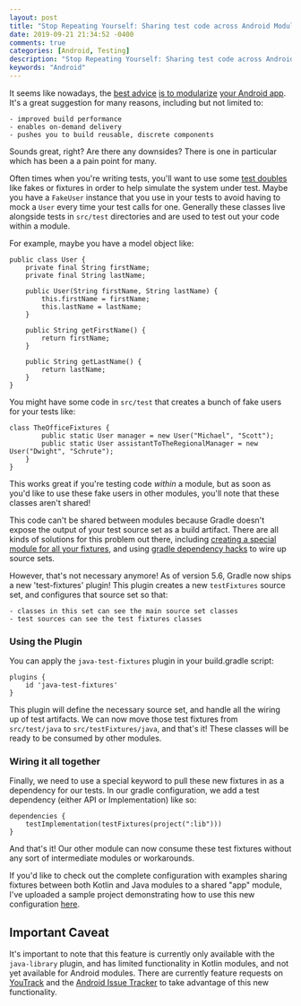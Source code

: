 ```yaml
---
layout: post
title: "Stop Repeating Yourself: Sharing test code across Android Modules"
date: 2019-09-21 21:34:52 -0400
comments: true
categories: [Android, Testing]
description: "Stop Repeating Yourself: Sharing test code across Android Modules"
keywords: "Android"
---
```


It seems like nowadays, the [best advice](https://jeroenmols.com/blog/2019/03/06/modularizationwhy/) [is to modularize](https://robinhood.engineering/breaking-up-the-app-module-monolith-the-story-of-robinhoods-android-app-707fb993a50c) [your Android app](https://www.youtube.com/watch?v=PZBg5DIzNww). It's a great suggestion for many reasons, including but not limited to:

	- improved build performance
	- enables on-demand delivery
	- pushes you to build reusable, discrete components

Sounds great, right? Are there any downsides? There is one in particular which has been a a pain point for many.

Often times when you're writing tests, you'll want to use some [test doubles](https://testing.googleblog.com/2013/07/testing-on-toilet-know-your-test-doubles.html) like fakes or fixtures in order to help simulate the system under test. Maybe you have a `FakeUser` instance that you use in your tests to avoid having to mock a `User` every time your test calls for one. Generally these classes live alongside tests in `src/test` directories and are used to test out your code within a module. 

For example, maybe you have a model object like:

```
public class User {
    private final String firstName;
    private final String lastName;

    public User(String firstName, String lastName) {
        this.firstName = firstName;
        this.lastName = lastName;
    }

    public String getFirstName() {
        return firstName;
    }

    public String getLastName() {
        return lastName;
    }
}
```

You might have some code in `src/test` that creates a bunch of fake users for your tests like:

```
class TheOfficeFixtures {
        public static User manager = new User("Michael", "Scott");
        public static User assistantToTheRegionalManager = new User("Dwight", "Schrute");
    }
}
```

This works great if you're testing code _within_ a module, but as soon as you'd like to use these fake users in other modules, you'll note that these classes aren't shared!

This code can't be shared between modules because Gradle doesn't expose the output of your test source set as a build artifact. There are all kinds of solutions for this problem out there, including [creating a special module for all your fixtures](https://treatwell.engineering/mock-factory-for-android-testing-in-multi-module-system-7654f45808be), and using [gradle dependency hacks](https://stackoverflow.com/questions/5644011/multi-project-test-dependencies-with-gradle) to wire up source sets. 

However, that's not necessary anymore! As of version 5.6, Gradle now ships a new 'test-fixtures' plugin! This plugin creates a new `testFixtures` source set, and configures that source set so that:

	- classes in this set can see the main source set classes
	- test sources can see the test fixtures classes

### Using the Plugin

You can apply the `java-test-fixtures` plugin in your build.gradle script:

```
plugins {
    id 'java-test-fixtures'
}
```

This plugin will define the necessary source set, and handle all the wiring up of test artifacts. We can now  move those test fixtures from `src/test/java` to `src/testFixtures/java`, and that's it! These classes will be ready to be consumed by other modules. 

### Wiring it all together

Finally, we need to use a special keyword to pull these new fixtures in as a dependency for our tests. In our  gradle configuration, we add a test dependency (either API or Implementation) like so:

```
dependencies {
    testImplementation(testFixtures(project(":lib")))
}
```

And that's it! Our other module can now consume these test fixtures without any sort of intermediate modules or workarounds.

If you'd like to check out the complete configuration with examples sharing fixtures between both Kotlin and Java modules to a shared "app" module, I've uploaded a sample project demonstrating how to use this new configuration [here](https://github.com/MichaelEvans/TestFixturesExample).

## Important Caveat

It's important to note that this feature is currently only available with the `java-library` plugin, and has limited functionality in Kotlin modules, and not yet available for Android modules. There are currently feature requests on [YouTrack](https://youtrack.jetbrains.com/issue/KT-33877) and the [Android Issue Tracker](https://issuetracker.google.com/issues/139438142) to take advantage of this new functionality. 